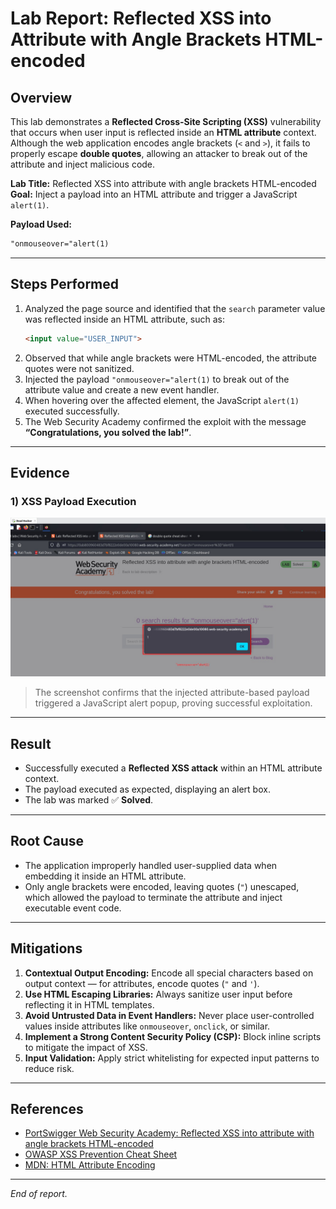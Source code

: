 # Lab Report: Reflected XSS into Attribute with Angle Brackets HTML-encoded

## Overview
This lab demonstrates a **Reflected Cross-Site Scripting (XSS)** vulnerability that occurs when user input is reflected inside an **HTML attribute** context. Although the web application encodes angle brackets (`<` and `>`), it fails to properly escape **double quotes**, allowing an attacker to break out of the attribute and inject malicious code.

**Lab Title:** Reflected XSS into attribute with angle brackets HTML-encoded  
**Goal:** Inject a payload into an HTML attribute and trigger a JavaScript `alert(1)`.

**Payload Used:**
```html
"onmouseover="alert(1)
```

---

## Steps Performed
1. Analyzed the page source and identified that the `search` parameter value was reflected inside an HTML attribute, such as:  
   ```html
   <input value="USER_INPUT">
   ```
2. Observed that while angle brackets were HTML-encoded, the attribute quotes were not sanitized.  
3. Injected the payload `"onmouseover="alert(1)` to break out of the attribute value and create a new event handler.  
4. When hovering over the affected element, the JavaScript `alert(1)` executed successfully.  
5. The Web Security Academy confirmed the exploit with the message **“Congratulations, you solved the lab!”**.

---

## Evidence

### 1) XSS Payload Execution
![Payload Execution Screenshot](/images/Reflected%20XSS%20into%20attribute%20with%20angle%20brackets%20HTML.jpg)

> The screenshot confirms that the injected attribute-based payload triggered a JavaScript alert popup, proving successful exploitation.

---

## Result
- Successfully executed a **Reflected XSS attack** within an HTML attribute context.  
- The payload executed as expected, displaying an alert box.  
- The lab was marked ✅ **Solved**.

---

## Root Cause
- The application improperly handled user-supplied data when embedding it inside an HTML attribute.  
- Only angle brackets were encoded, leaving quotes (`"`) unescaped, which allowed the payload to terminate the attribute and inject executable event code.

---

## Mitigations
1. **Contextual Output Encoding:** Encode all special characters based on output context — for attributes, encode quotes (`"` and `'`).  
2. **Use HTML Escaping Libraries:** Always sanitize user input before reflecting it in HTML templates.  
3. **Avoid Untrusted Data in Event Handlers:** Never place user-controlled values inside attributes like `onmouseover`, `onclick`, or similar.  
4. **Implement a Strong Content Security Policy (CSP):** Block inline scripts to mitigate the impact of XSS.  
5. **Input Validation:** Apply strict whitelisting for expected input patterns to reduce risk.

---

## References
- [PortSwigger Web Security Academy: Reflected XSS into attribute with angle brackets HTML-encoded](https://portswigger.net/web-security/cross-site-scripting/reflected/lab-escape-attribute-context)  
- [OWASP XSS Prevention Cheat Sheet](https://cheatsheetseries.owasp.org/cheatsheets/Cross_Site_Scripting_Prevention_Cheat_Sheet.html)  
- [MDN: HTML Attribute Encoding](https://developer.mozilla.org/en-US/docs/Glossary/Attribute)

---
*End of report.*

